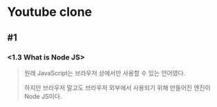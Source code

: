 # Youtube clone



## #1

### <1.3 What is Node JS>

>  원래 JavaScript는 브라우저 상에서만 사용할 수 있는 언어였다. 
>
>  하지만 브라우저 말고도 브라우저 외부에서 사용되기 위해 만들어진 엔진이 Node JS이다.
